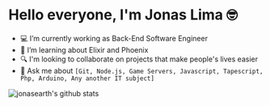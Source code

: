 # Hello everyone, I'm Jonas Lima :nerd_face:

- :computer: I’m currently working as Back-End Software Engineer
- :open_book: I’m learning about Elixir and Phoenix
- :mag: I'm looking to collaborate on projects that make people's lives easier
- 💬 Ask me about `[Git, Node.js, Game Servers, Javascript, Tapescript, Php, Arduino, Any another IT subject]` 

![jonasearth's github stats](https://github-readme-stats.vercel.app/api?username=jonasearth&show_icons=true&theme=radical)
